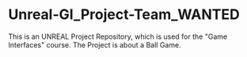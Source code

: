 # Unreal-GI_Project-Team_WANTED

This is an UNREAL Project Repository, which is used for the "Game Interfaces" course.
The Project is about a Ball Game.
